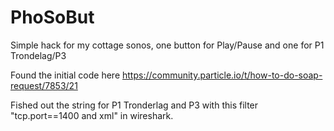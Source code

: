 # PhoSoBut
Simple hack for my cottage sonos, one button for Play/Pause and one for P1 Trondelag/P3

Found the initial code here https://community.particle.io/t/how-to-do-soap-request/7853/21

Fished out the string for P1 Tronderlag and P3 with this filter "tcp.port==1400 and xml" in wireshark.
